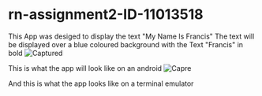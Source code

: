 # rn-assignment2-ID-11013518
This App was desiged to display the text "My Name Is Francis"
The text will be displayed over a blue coloured background with the Text "Francis" in bold
 ![Captured](https://github.com/FrancisKpentey/rn-assignment2-ID-11013518/assets/174240428/fcbd9da0-728e-4993-a979-906c7591be2a)

This is what the app will look like on an android
 ![Capre](https://github.com/FrancisKpentey/rn-assignment2-ID-11013518/assets/174240428/62405b68-9f50-452a-a339-6b34e784770d)

And this is what the app looks like on a terminal emulator

